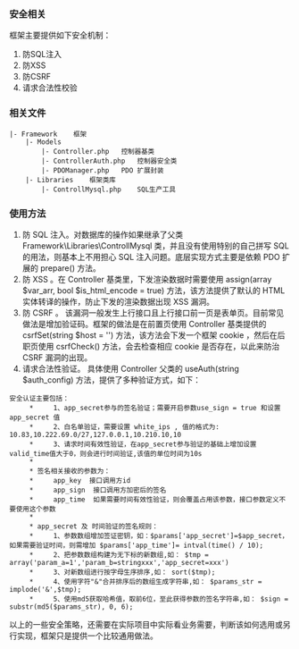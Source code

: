 ### 安全相关
框架主要提供如下安全机制：
1. 防SQL注入
1. 防XSS
1. 防CSRF
1. 请求合法性校验

### 相关文件
```
|- Framework	框架
	|- Models
		|- Controller.php 	控制器基类
		|- ControllerAuth.php 	控制器安全类
		|- PDOManager.php 	PDO 扩展封装
	|- Libraries	框架类库
		|- ControllMysql.php 	SQL生产工具
```

### 使用方法
1. 防 SQL 注入。对数据库的操作如果继承了父类 Framework\Libraries\ControllMysql 类，并且没有使用特别的自己拼写 SQL 的用法，则基本上不用担心 SQL 注入问题。底层实现方式主要是依赖 PDO 扩展的 prepare() 方法。
1. 防 XSS 。在 Controller 基类里，下发渲染数据时需要使用 assign(array $var_arr, bool $is_html_encode = true) 方法，该方法提供了默认的 HTML 实体转译的操作，防止下发的渲染数据出现 XSS 漏洞。
1. 防 CSRF 。 该漏洞一般发生上行接口且上行接口前一页是表单页。目前常见做法是增加验证码。框架的做法是在前置页使用 Controller 基类提供的 csrfSet(string $host = '') 方法，该方法会下发一个框架 cookie ，然后在后职页使用 csrfCheck() 方法，会去检查相应 cookie 是否存在，以此来防治 CSRF 漏洞的出现。
1. 请求合法性验证。 具体使用 Controller 父类的 useAuth(string $auth_config) 方法，提供了多种验证方式，如下：
```
安全认证主要包括：
     *     1、app_secret参与的签名验证；需要开启参数use_sign = true 和设置 app_secret 值
     *     2、白名单验证，需要设置 white_ips , 值的格式为: 10.83,10.222.69.0/27,127.0.0.1,10.210.10,10
     *     3、请求时间有效性验证，在app_secret参与验证的基础上增加设置 valid_time值大于0，则会进行时间验证,该值的单位时间为10s
     *
     * 签名相关接收的参数为：
     *     app_key  接口调用方id
     *     app_sign  接口调用方加密后的签名
     *     app_time  如果需要时间有效性验证，则会覆盖占用该参数，接口参数定义不要使用这个参数
     *
     * app_secret 及 时间验证的签名规则：
     *     1、参数数组增加签证密钥，如：$params['app_secret']=$app_secret，如果需要验证时间，则需增加 $params['app_time']= intval(time() / 10);
     *     2、把参数数组构建为无下标的新数组,如： $tmp = array('param_a=1','param_b=stringxxx','app_secret=xxx')
     *     3、对新数组进行按字母生序排序,如： sort($tmp);
     *     4、使用字符"&"合并排序后的数组生成字符串,如： $params_str = implode('&',$tmp);
     *     5、使用md5获取哈希值，取前6位，至此获得参数的签名字符串,如： $sign = substr(md5($params_str), 0, 6);
```

以上的一些安全策略，还需要在实际项目中实际看业务需要，判断该如何选用或另行实现，框架只是提供一个比较通用做法。